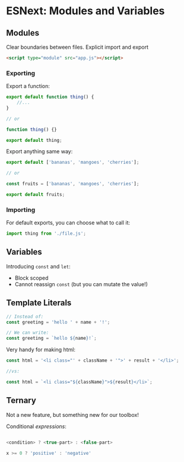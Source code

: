ESNext: Modules and Variables
===

## Modules

Clear boundaries between files. Explicit import and export

```html
<script type="module" src="app.js"></script>
```

### Exporting

Export a function:

```js
export default function thing() {
    //...
}

// or

function thing() {}

export default thing;
```

Export anything same way:

```js
export default ['bananas', 'mangoes', 'cherries'];

// or

const fruits = ['bananas', 'mangoes', 'cherries'];

export default fruits;

```

### Importing

For default exports, you can choose what to call it:

```js
import thing from './file.js';
```

## Variables

Introducing `const` and `let`:

* Block scoped
* Cannot reassign `const` (but you can mutate the value!)

## Template Literals

```js
// Instead of:
const greeting = 'hello ' + name + '!';

// We can write:
const greeting = `hello ${name}!`;

```

Very handy for making html:

```js
const html = '<li class="' + className + '">' + result + '</li>';

//vs:

const html = `<li class="${className}">${result}</li>`;
```

## Ternary

Not a new feature, but something new for our toolbox!

Conditional _expressions_:

```js

<condition> ? <true-part> : <false-part>

x >= 0 ? 'positive' : 'negative'

```
